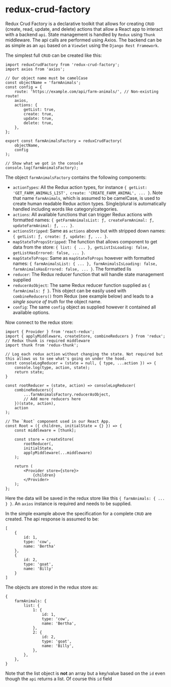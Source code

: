 # redux-crud-factory

Redux Crud Factory is a declarative toolkit that allows for creating `CRUD` (create, read, update, and delete) actions that allow a React app to interact with a backend `api`. State management is handled by `Redux` using `Thunk` middleware. The api calls are performed using Axios. The backend can be as simple as an `api` based on a `ViewSet` using the `Django Rest Framework`. 

The simplest full `CRUD` can be created like this:
```
import reduxCrudFactory from 'redux-crud-factory';
import axios from 'axios';

// Our object name must be camelCase
const objectName = 'farmAnimals';
const config = {
    route: 'https://example.com/api/farm-animals/', // Non-existing route!
    axios,
    actions: {
        getList: true,
        create: true,
        update: true,
        delete: true,
    },
};

export const farmAnimalsFactory = reduxCrudFactory(
    objectName,
    config
);

// Show what we got in the console
console.log(farmAnimalsFactory);
```

The object `farmAnimalsFactory` contains the following components:

- `actionTypes`: All the Redux action types, for instance `{ getList: 'GET_FARM_ANIMALS_LIST', create: 'CREATE_FARM_ANIMAL', ... }`. Note that name `farmAnimals`, which is assumed to be camelCase, is used to create human readable Redux action types. Single/plural is automatically handled including words like category/categories.
- `actions`: All available functions that can trigger Redux actions with formatted names: `{ getFarmAnimalsList: ƒ, createFarmAnimal: ƒ, updateFarmAnimal: ƒ, ... }`.
- `actionsStripped`: Same as `actions` above but with stripped down names: `{ getList: ƒ, create: ƒ, update: ƒ, ... }`.
- `mapStateToPropsStripped`: The function that allows component to get data from the store: `{ list: { ... }, getListIsLoading: false, getListHasErrored: false, ... }`.
- `mapStateToProps`: Same as `mapStateToProps` however with formatted names: `{ farmAnimalsList: { ... }, farmAnimalsIsLoading: false, farmAnimalsHasErrored: false, ... }`. The formatted lis
- `reducer`: The Redux reducer function that will handle state management supplied
- `reducerAsObject`:  The same Redux reducer function supplied as `{ farmAnimals: ƒ }`. This object can be easily used with `combineReducers()` from Redux (see example below) and leads to a *single source of truth* for the object name.
- `config`: The same `config` object as supplied however it contained all available options.

Now connect to the redux store:
```
import { Provider } from 'react-redux';
import { applyMiddleware, createStore, combineReducers } from 'redux';
// Redux thunk is required middleware
import thunk from 'redux-thunk';

// Log each redux action without changing the state. Not required but this allows us to see what's going on under the hood.
const consoleLogReducer = (state = null, { type, ...action }) => {
    console.log(type, action, state);
    return state;
}

const rootReducer = (state, action) => consoleLogReducer(
    combineReducers({
        ...farmAnimalsFactory.reducerAsObject,
        // Add more reducers here
    })(state, action),
    action
);

// The `Root` component used in our React App.
const Root = ({ children, initialState = {} }) => {
    const middleware = [thunk];

    const store = createStore(
        rootReducer(,
        initialState,
        applyMiddleware(...middleware)
    );

    return (
        <Provider store={store}>
            {children}
        </Provider>
    );
};
```

Here the data will be saved in the redux store like this `{ farmAnimals: { ... } }`. An `axios` instance is required and needs to be supplied.

In the simple example above the specification for a complete `CRUD` are created. The api response is assumed to be:
```
[
    {
        id: 1,
        type: 'cow',
        name: 'Bertha'
    },
    {
        id: 2,
        type: 'goat',
        name: 'Billy'
    }
]
```

The objects are stored in the redux store as:

```
{
    farmAnimals: {
        list: {
            1: {
                id: 1,
                type: 'cow',
                name: 'Bertha',
            },
            2: {
                id: 2,
                type: 'goat',
                name: 'Billy',
            },
        },
    },
}
```


Note that the list object is **not** an array but a key/value based on the `id` even though the `api` returns a list. Of course this `id` field 